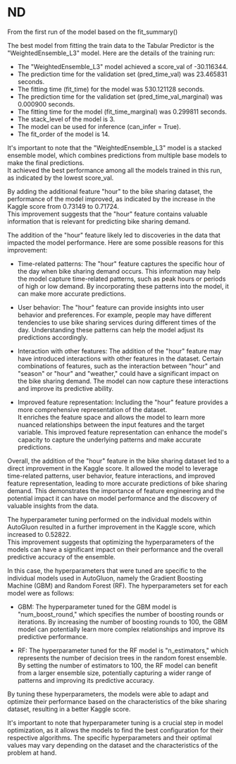 # ND

<!-- ![image](https://github.com/kaburia/ND/assets/88529649/5ca461ab-3655-4142-9e2e-8a46a3d9a59b) -->
From the first run of the model based on the fit_summary()

The best model from fitting the train data to the Tabular Predictor is the "WeightedEnsemble_L3" model. Here are the details of the training run:

* The "WeightedEnsemble_L3" model achieved a score_val of -30.116344.
* The prediction time for the validation set (pred_time_val) was 23.465831 seconds.
* The fitting time (fit_time) for the model was 530.121128 seconds.
* The prediction time for the validation set (pred_time_val_marginal) was 0.000900 seconds.
* The fitting time for the model (fit_time_marginal) was 0.299811 seconds.
* The stack_level of the model is 3.
* The model can be used for inference (can_infer = True).
* The fit_order of the model is 14.

It's important to note that the "WeightedEnsemble_L3" model is a stacked ensemble model, which combines predictions from multiple base models to make the final predictions.<br>
It achieved the best performance among all the models trained in this run, as indicated by the lowest score_val.<br>

By adding the additional feature "hour" to the bike sharing dataset, the performance of the model improved, as indicated by the increase in the Kaggle score from 0.73149 to 0.71724.<br>
This improvement suggests that the "hour" feature contains valuable information that is relevant for predicting bike sharing demand.

The addition of the "hour" feature likely led to discoveries in the data that impacted the model performance. Here are some possible reasons for this improvement:

* Time-related patterns: The "hour" feature captures the specific hour of the day when bike sharing demand occurs. This information may help the model capture time-related patterns, such as peak hours or periods of high or low demand. By incorporating these patterns into the model, it can make more accurate predictions.

* User behavior: The "hour" feature can provide insights into user behavior and preferences. For example, people may have different tendencies to use bike sharing services during different times of the day. Understanding these patterns can help the model adjust its predictions accordingly.

* Interaction with other features: The addition of the "hour" feature may have introduced interactions with other features in the dataset. Certain combinations of features, such as the interaction between "hour" and "season" or "hour" and "weather," could have a significant impact on the bike sharing demand. The model can now capture these interactions and improve its predictive ability.

* Improved feature representation: Including the "hour" feature provides a more comprehensive representation of the dataset.<br>
It enriches the feature space and allows the model to learn more nuanced relationships between the input features and the target variable. This improved feature representation can enhance the model's capacity to capture the underlying patterns and make accurate predictions.

Overall, the addition of the "hour" feature in the bike sharing dataset led to a direct improvement in the Kaggle score. It allowed the model to leverage time-related patterns, user behavior, feature interactions, and improved feature representation, leading to more accurate predictions of bike sharing demand. This demonstrates the importance of feature engineering and the potential impact it can have on model performance and the discovery of valuable insights from the data.

The hyperparameter tuning performed on the individual models within AutoGluon resulted in a further improvement in the Kaggle score, which increased to 0.52822.<br> 
This improvement suggests that optimizing the hyperparameters of the models can have a significant impact on their performance and the overall predictive accuracy of the ensemble.

In this case, the hyperparameters that were tuned are specific to the individual models used in AutoGluon, namely the Gradient Boosting Machine (GBM) and Random Forest (RF). 
The hyperparameters set for each model were as follows:

* GBM: The hyperparameter tuned for the GBM model is "num_boost_round," which specifies the number of boosting rounds or iterations. By increasing the number of boosting rounds to 100, the GBM model can potentially learn more complex relationships and improve its predictive performance.

* RF: The hyperparameter tuned for the RF model is "n_estimators," which represents the number of decision trees in the random forest ensemble. By setting the number of estimators to 100, the RF model can benefit from a larger ensemble size, potentially capturing a wider range of patterns and improving its predictive accuracy.

By tuning these hyperparameters, the models were able to adapt and optimize their performance based on the characteristics of the bike sharing dataset, resulting in a better Kaggle score.

It's important to note that hyperparameter tuning is a crucial step in model optimization, as it allows the models to find the best configuration for their respective algorithms. The specific hyperparameters and their optimal values may vary depending on the dataset and the characteristics of the problem at hand.

